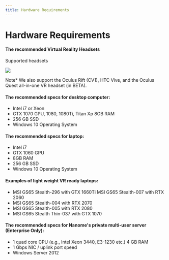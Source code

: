 ```yaml
---
title: Hardware Requirements
---
```


# Hardware Requirements

#### The recommended Virtual Reality Headsets

Supported headsets

![](/assets/gettingStarted-page/headsets.png)

Note\*
We also support the Oculus Rift (CV1), HTC Vive, and the Oculus Quest all-in-one VR headset (in BETA).

#### The recommended specs for desktop computer:

- Intel i7 or Xeon
- GTX 1070 GPU, 1080, 1080Ti, Titan Xp 8GB RAM
- 256 GB SSD
- Windows 10 Operating System

#### The recommended specs for laptop:

- Intel i7
- GTX 1060 GPU
- 8GB RAM
- 256 GB SSD
- Windows 10 Operating System

#### Examples of light weight VR ready laptops:

- MSI GS65 Stealth-296 with GTX 1660Ti MSI GS65 Stealth-007 with RTX 2060
- MSI GS65 Stealth-004 with RTX 2070
- MSI GS65 Stealth-005 with RTX 2080
- MSI GS65 Stealth Thin-037 with GTX 1070

#### The recommended specs for Nanome's private multi-user server (Enterprise Only):

- 1 quad core CPU (e.g., Intel Xeon 3440, E3-1230 etc.) 4 GB RAM
- 1 Gbps NIC / uplink port speed
- Windows Server 2012
